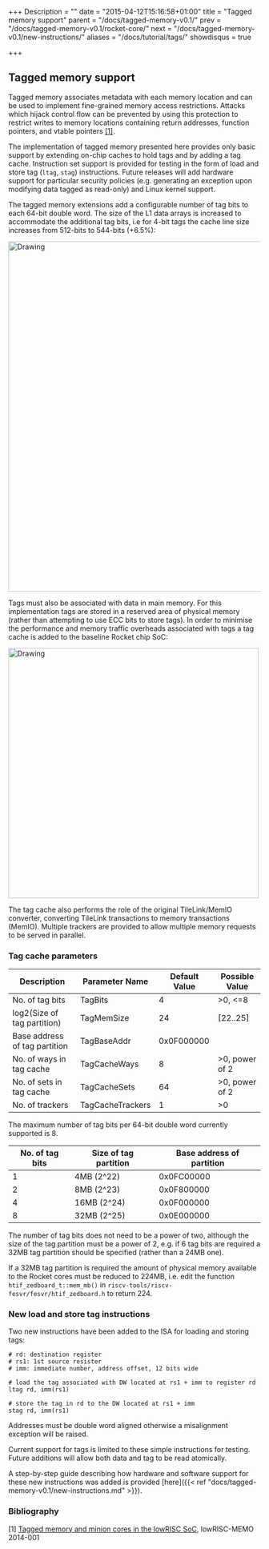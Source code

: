 +++
Description = ""
date = "2015-04-12T15:16:58+01:00"
title = "Tagged memory support"
parent = "/docs/tagged-memory-v0.1/"
prev = "/docs/tagged-memory-v0.1/rocket-core/"
next = "/docs/tagged-memory-v0.1/new-instructions/"
aliases = "/docs/tutorial/tags/"
showdisqus = true

+++


## Tagged memory support

Tagged memory associates metadata with each memory location and can be
used to implement fine-grained memory access restrictions.  Attacks
which hijack control flow can be prevented by using this protection to
restrict writes to memory locations containing return addresses,
function pointers, and vtable pointers [[1]](#Memo1).

The implementation of tagged memory presented here provides only basic
support by extending on-chip caches to hold tags and by adding a tag
cache. Instruction set support is provided for testing in the form of
load and store tag (`ltag`, `stag`) instructions. Future releases will
add hardware support for particular security policies (e.g.
generating an exception upon modifying data tagged as read-only) and
Linux kernel support.

The tagged memory extensions add a configurable number of tag bits to
each 64-bit double word. The size of the L1 data arrays is increased
to accommodate the additional tag bits, i.e for 4-bit tags the cache
line size increases from 512-bits to 544-bits (+6.5%):

<img src="../figures/tag_extension.png" alt="Drawing" style="width: 700px;"/>

Tags must also be associated with data in main memory. For this
implementation tags are stored in a reserved area of physical memory
(rather than attempting to use ECC bits to store tags). In order to
minimise the performance and memory traffic overheads associated with
tags a tag cache is added to the baseline Rocket chip SoC:

<img src="../figures/tag_cache.png" alt="Drawing" style="width: 500px;"/>

The tag cache also performs the role of the original TileLink/MemIO
converter, converting TileLink transactions to memory transactions
(MemIO). Multiple trackers are provided to allow multiple memory requests
to be served in parallel. 

### Tag cache parameters

| Description                   | Parameter Name   | Default Value | Possible Value |
|-------------------------------|------------------|---------------|----------------|
| No. of tag bits               | TagBits          | 4             | >0, <=8        |
| log2(Size of tag partition)   | TagMemSize       | 24            | [22..25]       |
| Base address of tag partition | TagBaseAddr      | 0x0F000000    |                |
| No. of ways in tag cache      | TagCacheWays     | 8             | >0, power of 2 |
| No. of sets in tag cache      | TagCacheSets     | 64            | >0, power of 2 |
| No. of trackers               | TagCacheTrackers | 1             | >0             |

The maximum number of tag bits per 64-bit double word currently supported is 8. 

| No. of tag bits  | Size of tag partition | Base address of partition |
|------------------|-----------------------|---------------------------|
| 1                | 4MB (2^22)            | 0x0FC00000                |
| 2                | 8MB (2^23)            | 0x0F800000                |
| 4                | 16MB (2^24)           | 0x0F000000                |
| 8                | 32MB (2^25)           | 0x0E000000                |

The number of tag bits does not need to be a power of two, although
the size of the tag partition must be a power of 2, e.g. if 6 tag bits
are required a 32MB tag partition should be specified (rather than a
24MB one).

If a 32MB tag partition is required the amount of physical memory
available to the Rocket cores must be reduced to 224MB, i.e. edit the
function `htif_zedboard_t::mem_mb()` in
`riscv-tools/riscv-fesvr/fesvr/htif_zedboard.h` to return 224.

### New load and store tag instructions

Two new instructions have been added to the ISA for loading and storing tags:

    # rd: destination register
    # rs1: 1st source resister
    # imm: immediate number, address offset, 12 bits wide

    # load the tag associated with DW located at rs1 + imm to register rd
    ltag rd, imm(rs1)

    # store the tag in rd to the DW located at rs1 + imm
    stag rd, imm(rs1)

Addresses must be double word aligned otherwise a misalignment exception will be raised. 

Current support for tags is limited to these simple instructions for
testing. Future additions will allow both data and tag to be read
atomically.

A step-by-step guide describing how hardware and software support for these new instructions was added 
is provided [here]({{< ref "docs/tagged-memory-v0.1/new-instructions.md" >}}).

### Bibliography

<a name="Memo1"></a>
[1] [Tagged memory and minion cores
in the lowRISC SoC](https://www.lowrisc.org/docs/memo-2014-001-tagged-memory-and-minion-cores/), lowRISC-MEMO 2014-001

